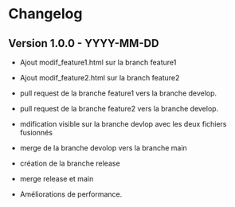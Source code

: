 # Changelog

## Version 1.0.0 - YYYY-MM-DD

- Ajout modif_feature1.html sur la branch feature1

- Ajout modif_feature2.html sur la branch feature2

- pull request de la branche feature1 vers la branche develop.

- pull request de la branche feature2 vers la branche develop.

- mdification visible sur la branche devlop avec les deux fichiers fusionnés

- merge de la branche devolop vers la branche main

- création de la branche release

- merge release et  main

- Améliorations de performance.
